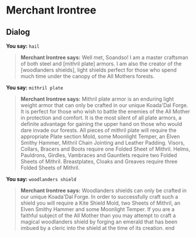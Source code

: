 # Merchant Irontree
## Dialog

**You say:** `hail`



>**Merchant Irontree says:** Well met, Soandso! I am a master craftsman of both steel and [mithril plate] armors. I am also the creator of the [woodlanders shields], light shields perfect for those who spend much time under the canopy of the All Mothers forests.

**You say:** `mithril plate`



>**Merchant Irontree says:** Mithril plate armor is an enduring light weight armor that can only be crafted in our unique Koada'Dal Forge. It is perfect for those who wish to battle the enemies of the All Mother in protection and comfort. It is the most silent of all plate armors, a definite advantage for gaining the upper hand on those who would dare invade our forests. All pieces of mithril plate will require the appropriate Plate section Mold, some Moonlight Temper, an Elven Smithy Hammer, Mithril Chain Jointing and Leather Padding. Visors, Collars, Bracers and Boots require one Folded Sheet of Mithril. Helms, Pauldrons, Girdles, Vambraces and Gauntlets require two Folded Sheets of Mithril. Breastplates, Cloaks and Greaves require three Folded Sheets of Mithril.

**You say:** `woodlanders shield`



>**Merchant Irontree says:** Woodlanders shields can only be crafted in our unique Koada'Dal Forge. In order to successfully craft such a shield you will require a Kite Shield Mold, two Sheets of Mithril, an Elven Smithy Hammer and some Moonlight Temper. If you are a faithful subject of the All Mother than you may attempt to craft a magical woodlanders shield by forging an emerald that has been imbued by a cleric into the shield at the time of its creation.
end

